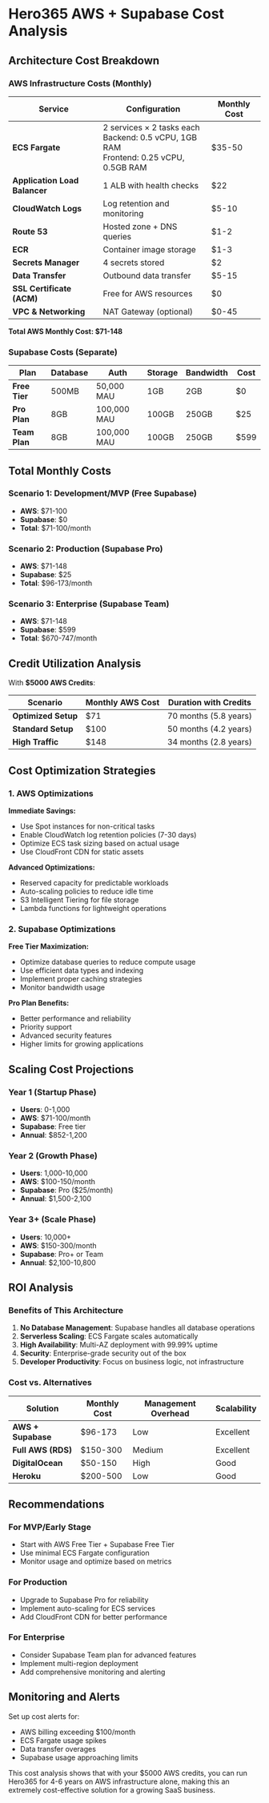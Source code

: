 # Hero365 AWS + Supabase Cost Analysis

## Architecture Cost Breakdown

### AWS Infrastructure Costs (Monthly)

| Service | Configuration | Monthly Cost |
|---------|---------------|--------------|
| **ECS Fargate** | 2 services × 2 tasks each<br/>Backend: 0.5 vCPU, 1GB RAM<br/>Frontend: 0.25 vCPU, 0.5GB RAM | $35-50 |
| **Application Load Balancer** | 1 ALB with health checks | $22 |
| **CloudWatch Logs** | Log retention and monitoring | $5-10 |
| **Route 53** | Hosted zone + DNS queries | $1-2 |
| **ECR** | Container image storage | $1-3 |
| **Secrets Manager** | 4 secrets stored | $2 |
| **Data Transfer** | Outbound data transfer | $5-15 |
| **SSL Certificate (ACM)** | Free for AWS resources | $0 |
| **VPC & Networking** | NAT Gateway (optional) | $0-45 |

**Total AWS Monthly Cost: $71-148**

### Supabase Costs (Separate)

| Plan | Database | Auth | Storage | Bandwidth | Cost |
|------|----------|------|---------|-----------|------|
| **Free Tier** | 500MB | 50,000 MAU | 1GB | 2GB | $0 |
| **Pro Plan** | 8GB | 100,000 MAU | 100GB | 250GB | $25 |
| **Team Plan** | 8GB | 100,000 MAU | 100GB | 250GB | $599 |

## Total Monthly Costs

### Scenario 1: Development/MVP (Free Supabase)
- **AWS**: $71-100
- **Supabase**: $0
- **Total**: $71-100/month

### Scenario 2: Production (Supabase Pro)
- **AWS**: $71-148
- **Supabase**: $25
- **Total**: $96-173/month

### Scenario 3: Enterprise (Supabase Team)
- **AWS**: $71-148
- **Supabase**: $599
- **Total**: $670-747/month

## Credit Utilization Analysis

With **$5000 AWS Credits**:

| Scenario | Monthly AWS Cost | Duration with Credits |
|----------|------------------|----------------------|
| **Optimized Setup** | $71 | 70 months (5.8 years) |
| **Standard Setup** | $100 | 50 months (4.2 years) |
| **High Traffic** | $148 | 34 months (2.8 years) |

## Cost Optimization Strategies

### 1. AWS Optimizations

**Immediate Savings:**
- Use Spot instances for non-critical tasks
- Enable CloudWatch log retention policies (7-30 days)
- Optimize ECS task sizing based on actual usage
- Use CloudFront CDN for static assets

**Advanced Optimizations:**
- Reserved capacity for predictable workloads
- Auto-scaling policies to reduce idle time
- S3 Intelligent Tiering for file storage
- Lambda functions for lightweight operations

### 2. Supabase Optimizations

**Free Tier Maximization:**
- Optimize database queries to reduce compute usage
- Use efficient data types and indexing
- Implement proper caching strategies
- Monitor bandwidth usage

**Pro Plan Benefits:**
- Better performance and reliability
- Priority support
- Advanced security features
- Higher limits for growing applications

## Scaling Cost Projections

### Year 1 (Startup Phase)
- **Users**: 0-1,000
- **AWS**: $71-100/month
- **Supabase**: Free tier
- **Annual**: $852-1,200

### Year 2 (Growth Phase)
- **Users**: 1,000-10,000
- **AWS**: $100-150/month
- **Supabase**: Pro ($25/month)
- **Annual**: $1,500-2,100

### Year 3+ (Scale Phase)
- **Users**: 10,000+
- **AWS**: $150-300/month
- **Supabase**: Pro+ or Team
- **Annual**: $2,100-10,800

## ROI Analysis

### Benefits of This Architecture

1. **No Database Management**: Supabase handles all database operations
2. **Serverless Scaling**: ECS Fargate scales automatically
3. **High Availability**: Multi-AZ deployment with 99.99% uptime
4. **Security**: Enterprise-grade security out of the box
5. **Developer Productivity**: Focus on business logic, not infrastructure

### Cost vs. Alternatives

| Solution | Monthly Cost | Management Overhead | Scalability |
|----------|--------------|-------------------|-------------|
| **AWS + Supabase** | $96-173 | Low | Excellent |
| **Full AWS (RDS)** | $150-300 | Medium | Excellent |
| **DigitalOcean** | $50-150 | High | Good |
| **Heroku** | $200-500 | Low | Good |

## Recommendations

### For MVP/Early Stage
- Start with AWS Free Tier + Supabase Free Tier
- Use minimal ECS Fargate configuration
- Monitor usage and optimize based on metrics

### For Production
- Upgrade to Supabase Pro for reliability
- Implement auto-scaling for ECS services
- Add CloudFront CDN for better performance

### For Enterprise
- Consider Supabase Team plan for advanced features
- Implement multi-region deployment
- Add comprehensive monitoring and alerting

## Monitoring and Alerts

Set up cost alerts for:
- AWS billing exceeding $100/month
- ECS Fargate usage spikes
- Data transfer overages
- Supabase usage approaching limits

This cost analysis shows that with your $5000 AWS credits, you can run Hero365 for 4-6 years on AWS infrastructure alone, making this an extremely cost-effective solution for a growing SaaS business. 